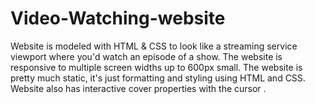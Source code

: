# Video-Watching-website
 Website is modeled with HTML & CSS to look like a streaming service viewport where you'd watch an episode of a show. The website is responsive to multiple screen widths up to 600px small. The website is pretty much static, it's just formatting and styling using HTML and CSS. Website also has interactive cover properties with the cursor .

